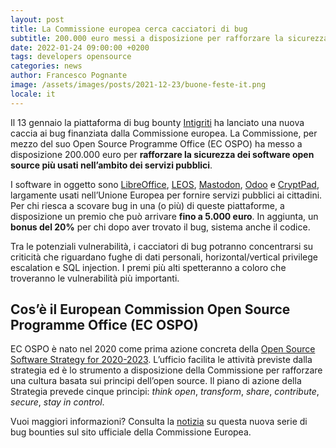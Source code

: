```yaml
---
layout: post
title: La Commissione europea cerca cacciatori di bug 
subtitle: 200.000 euro messi a disposizione per rafforzare la sicurezza degli applicativi open source  
date: 2022-01-24 09:00:00 +0200
tags: developers opensource
categories: news
author: Francesco Pognante
image: /assets/images/posts/2021-12-23/buone-feste-it.png
locale: it
---
```

Il 13 gennaio la piattaforma di bug bounty [Intigriti](https://www.intigriti.com/) ha lanciato una nuova caccia ai bug finanziata dalla Commissione europea. La Commissione, per mezzo del suo Open Source Programme Office (EC OSPO) ha messo a disposizione 200.000 euro per **rafforzare la sicurezza dei software open source più usati nell’ambito dei servizi pubblici**.

I software in oggetto sono [LibreOffice](https://developers.italia.it/it/software/tdf-libreoffice-metadata-899fe7), [LEOS](https://joinup.ec.europa.eu/collection/justice-law-and-security/solution/leos-open-source-software-editing-legislation), [Mastodon](https://joinmastodon.org/), [Odoo](https://www.odoo.com/it_IT) e [CryptPad](https://cryptpad.fr/), largamente usati nell’Unione Europea per fornire servizi pubblici ai cittadini. Per chi riesca a scovare bug in una (o più) di queste piattaforme, a disposizione un premio che può arrivare **fino a 5.000 euro**. In aggiunta, un **bonus del 20%** per chi dopo aver trovato il bug, sistema anche il codice.

Tra le potenziali vulnerabilità, i cacciatori di bug potranno concentrarsi su criticità che riguardano fughe di dati personali, horizontal/vertical privilege escalation e SQL injection. I premi più alti spetteranno a coloro che troveranno le vulnerabilità più importanti.  

## Cos’è il European Commission Open Source Programme Office (EC OSPO)

EC OSPO è nato nel 2020 come prima azione concreta della [Open Source Software Strategy for 2020-2023](https://ec.europa.eu/info/departments/informatics/open-source-software-strategy_en). L’ufficio facilita le attività previste dalla strategia ed è lo strumento a disposizione della Commissione per rafforzare una cultura basata sui principi dell’open source. Il piano di azione della Strategia prevede cinque principi: *think  open*, *transform*, *share*, *contribute*, *secure*, *stay in control*.

Vuoi maggiori informazioni? Consulta la [notizia](https://ec.europa.eu/info/news/european-commissions-open-source-programme-office-starts-bug-bounties-2022-jan-19_it) su questa nuova serie di bug bounties sul sito ufficiale della Commissione Europea.
